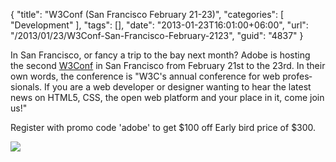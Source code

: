 {
	"title": "W3Conf (San Francisco February 21-23)",
	"categories": [
		"Development"
	],
	"tags": [],
	"date": "2013-01-23T16:01:00+06:00",
	"url": "/2013/01/23/W3Conf-San-Francisco-February-2123",
	"guid": "4837"
}

In San Francisco, or fancy a trip to the bay next month? Adobe is hosting the second <a href="http://www.w3.org/conf/">W3Conf</a> in San Francisco from February 21st to the 23rd. In their own words, the conference is "W3C's an­nual confer­ence for web pro­fes­sion­als. If you are a web devel­op­er or designer want­ing to hear the lat­est news on HTML5, CSS, the open web platform and your place in it, come join us!"

Register with promo code 'adobe' to get $100 off Early bird price of $300.

<img src="http://www.raymondcamden.com/images/1358379790.png" />